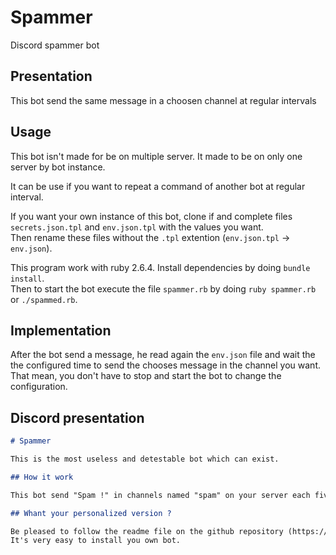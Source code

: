 # Spammer
Discord spammer bot

## Presentation

This bot send the same message in a choosen channel at regular intervals

## Usage

This bot isn't made for be on multiple server. It made to be on only one server
by bot instance.

It can be use if you want to repeat a command of another bot at regular
interval.

If you want your own instance of this bot, clone if and complete files
`secrets.json.tpl` and `env.json.tpl` with the values you want.  
Then rename these files without the `.tpl` extention (`env.json.tpl` → `env.json`).

This program work with ruby 2.6.4.
Install dependencies by doing `bundle install`.  
Then to start the bot execute the file `spammer.rb` by doing `ruby spammer.rb`
or `./spammed.rb`.

## Implementation

After the bot send a message, he read again the `env.json` file and wait the
the configured time to send the chooses message in the channel you want.  
That mean, you don't have to stop and start the bot to change the
configuration.

## Discord presentation

```markdown
# Spammer

This is the most useless and detestable bot which can exist.

## How it work

This bot send "Spam !" in channels named "spam" on your server each five secondes.

## Whant your personalized version ?

Be pleased to follow the readme file on the github repository (https://github.com/albandewilde/spammer).  
It's very easy to install you own bot.
```

